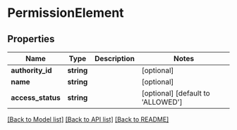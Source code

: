 # PermissionElement

## Properties
Name | Type | Description | Notes
------------ | ------------- | ------------- | -------------
**authority_id** | **string** |  | [optional] 
**name** | **string** |  | [optional] 
**access_status** | **string** |  | [optional] [default to 'ALLOWED']

[[Back to Model list]](../README.md#documentation-for-models) [[Back to API list]](../README.md#documentation-for-api-endpoints) [[Back to README]](../README.md)


